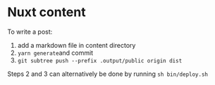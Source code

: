 # Nuxt content

To write a post: 
1. add a markdown file in content directory
2. `yarn generate`and commit
3. `git subtree push --prefix .output/public origin dist`

Steps 2 and 3 can alternatively be done by running `sh bin/deploy.sh`
